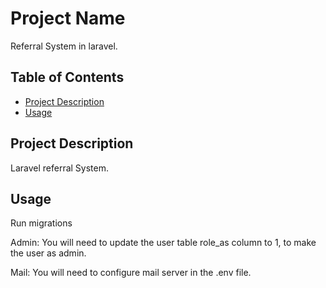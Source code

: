 # Project Name

Referral System in laravel.

## Table of Contents

- [Project Description](#project-description)
- [Usage](#usage)

## Project Description

Laravel referral System.

## Usage
Run migrations


Admin: You will need to update the user table role_as column to 1, to make the user as admin.


Mail: You will need to configure mail server in the .env file.
